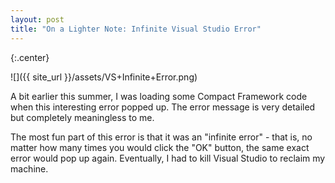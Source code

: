 ```yaml
---
layout: post
title: "On a Lighter Note: Infinite Visual Studio Error"
---
```

{:.center}

![]({{ site_url }}/assets/VS+Infinite+Error.png)  

A bit earlier this summer, I was loading some Compact Framework code when this interesting error popped up. The error message is very detailed but completely meaningless to me.



The most fun part of this error is that it was an "infinite error" - that is, no matter how many times you would click the "OK" button, the same exact error would pop up again. Eventually, I had to kill Visual Studio to reclaim my machine.

